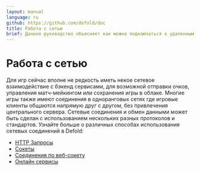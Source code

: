 ```yaml
---
layout: manual
language: ru
github: https://github.com/defold/doc
title: Работа с сетью
brief: Данное руководство объясняет как можно подключаться к удаленным серверам и выполнять другие виды сетевых соединений.
---
```


# Работа с сетью

Для игр сейчас вполне не редкость иметь некое сетевое взаимодействие с бэкенд сервисами, для возможной отправки очков, управления матч-мейкингом или сохранения игры в облаке. Многие игры также имеют соединения в одноранговых сетях где игровые клиенты общаются напрямую друг с другом, без привлечения центрального сервера. Сетевые соединения и обмен данными может быть сделан с использованием нескольких разных протоколов и стандартов. Узнайте больше о различных способах использования сетевых соединений в Defold:

* [HTTP Запросы](/ru/manuals/http-requests)
* [Сокеты](/ru/manuals/socket-connections)
* [Соединения по веб-сокету](/manuals/websocket-connections)
* [Онлайн сервисы](/ru/manuals/online-services)

